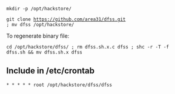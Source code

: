 <code>mkdir -p /opt/hackstore/</code>

<code>git clone https://github.com/area31/dfss.git ; mv dfss /opt/hackstore/</code>



To regenerate binary file:

<code>cd /opt/hackstore/dfss/ ; rm dfss.sh.x.c dfss ;  shc -r -T -f dfss.sh &&  mv dfss.sh.x dfss</code>


## Include in /etc/crontab
<code>* * * * *     root    /opt/hackstore/dfss/dfss</code>

